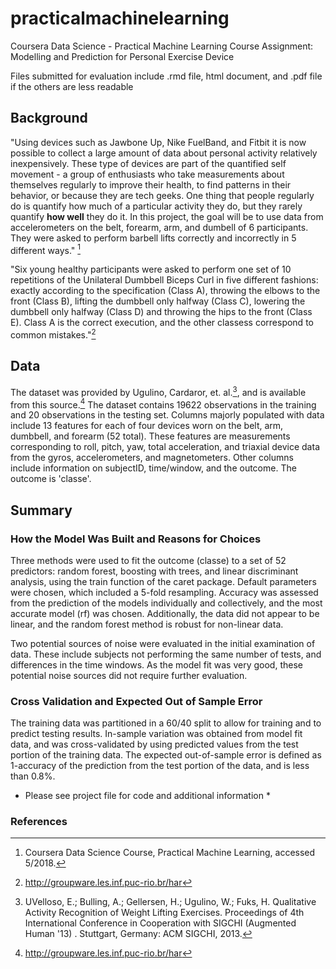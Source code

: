 # practicalmachinelearning
Coursera Data Science - Practical Machine Learning Course Assignment: Modelling and Prediction for Personal Exercise Device

Files submitted for evaluation include .rmd file, html document, and .pdf file if the others are less readable

## Background
"Using devices such as Jawbone Up, Nike FuelBand, and Fitbit it is now possible to collect a large amount of data about personal activity relatively inexpensively. These type of devices are part of the quantified self movement - a group of enthusiasts who take measurements about themselves regularly to improve their health, to find patterns in their behavior, or because they are tech geeks. One thing that people regularly do is quantify how much of a particular activity they do, but they rarely quantify **how well** they do it. In this project, the goal will be to use data from accelerometers on the belt, forearm, arm, and dumbell of 6 participants. They were asked to perform barbell lifts correctly and incorrectly in 5 different ways." [^1]

"Six young healthy participants were asked to perform one set of 10 repetitions of the Unilateral Dumbbell Biceps Curl in five different fashions: exactly according to the specification (Class A), throwing the elbows to the front (Class B), lifting the dumbbell only halfway (Class C), lowering the dumbbell only halfway (Class D) and throwing the hips to the front (Class E). Class A is the correct execution, and the other classess correspond to common mistakes."[^2] 

## Data
The dataset was provided by Ugulino, Cardaror, et. al.[^3], and is available from this source.[^2]  The dataset contains 19622 observations in the training and 20 observations in the testing set.  Columns majorly populated with data include 13 features for each of four devices worn on the belt, arm, dumbbell, and forearm (52 total).  These features are measurements corresponding to roll, pitch, yaw, total acceleration, and triaxial device data from the gyros, accelerometers, and magnetometers. Other columns include information on subjectID, time/window, and the outcome. The outcome is 'classe'. 

## Summary

### How the Model Was Built and Reasons for Choices
Three methods were used to fit the outcome (classe) to a set of 52 predictors: random forest, boosting with trees, and linear discriminant analysis, using the train function of the caret package. Default parameters were chosen, which included a 5-fold resampling. Accuracy was assessed from the prediction of the models individually and collectively, and the most accurate model (rf) was chosen. Additionally, the data did not appear to be linear, and the random forest method is robust for non-linear data. 

Two potential sources of noise were evaluated in the initial examination of data.  These include subjects not performing the same number of tests, and differences in the time windows. As the model fit was very good, these potential noise sources did not require further evaluation. 

### Cross Validation and Expected Out of Sample Error
The training data was partitioned in a 60/40 split to allow for training and to predict testing results. In-sample variation was obtained from model fit data, and was cross-validated by using predicted values from the test portion of the training data. The expected out-of-sample error is defined as 1-accuracy of the prediction from the test portion of the data, and is less than 0.8%.

* Please see project file for code and additional information *

### References
[^1]: Coursera Data Science Course, Practical Machine Learning, accessed 5/2018.
[^2]: http://groupware.les.inf.puc-rio.br/har 
[^3]: UVelloso, E.; Bulling, A.; Gellersen, H.; Ugulino, W.; Fuks, H. Qualitative Activity Recognition of Weight Lifting Exercises. Proceedings of 4th International Conference in Cooperation with SIGCHI (Augmented Human '13) . Stuttgart, Germany: ACM SIGCHI, 2013. 
[^5]: Greski, L., https://github.com/lgreski/datasciencectacontent/blob/master/markdown/pml-randomForestPerformance.md, accessed 5/2018.


